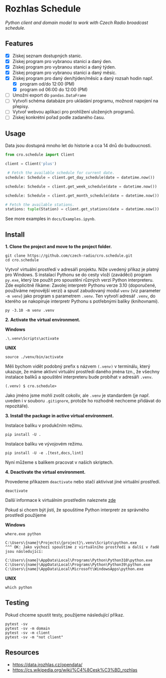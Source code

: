 # Rozhlas Schedule

_Python client and domain model to work with Czech Radio broadcast schedule._

## Features

- [x] Získej seznam dostupných stanic.
- [x] Získej program pro vybranou stanici a daný den.
- [x] Získej program pro vybranou stanici a daný týden.
- [x] Získej program pro vybranou stanici a daný měsíc.
- [x] Získej program pro daný den/týden/měsíc a daný rozsah hodin např.
  - [x] program od/do 12:00 (PM)
  - [x] program od 06:00 do 12:00 (PM)
- [ ] Umožni export do `pandas.DataFrame`
- [ ] Vytvoři schéma databáze pro ukládání programu, možnost napojení na přepisy.
- [ ] Vytvoř webvou aplikaci pro prohlížení uložených programů.
- [ ] Získej konkrétní pořad podle zadaného času.

## Usage

Data jsou dostupná mnoho let do historie a cca 14 dnů do budoucnosti.

```python
from cro.schedule import Client

client = Client('plus')

 # Fetch the available schedule for current date.
schedule: Schedule = client.get_day_schedule(date = datetime.now())

schedule: Schedule = client.get_week_schedule(date = datetime.now())

schedule: Schedule = client.get_month_schedule(date = datetime.now())

# Fetch the available stations.
stations: tuple(Station) = client.get_stations(date = datetime.now())
```

See more examples in `docs/Examples.ipynb`.

## Install

__1. Clone the project and move to the project folder.__

    git clone https://github.com/czech-radio/cro.schedule.git
    cd cro.schedule

Vytvoř virtuální prostředí v adresáři projektu. Níže uvedený příkaz je platný pro Windows. S instalací Pythonu se do cesty vloží (zaváděcí) program `py.exe`, který lze použít pro spoustění různých verzí Python interpreteru. Zde explicitně říkáme: Zavolej interpretr Pythonu verze 3.10 (doporučené, používáme nejnovější verzi) a spusť zabudovaný modul `venv` (viz parameter `-m venv`) jako program s parametrem `.venv`. Ten vytvoří adresář `.venv`, do kterého se nakopíruje interpretr Pythonu s potřebnými balíky (knihovnami).

```
py -3.10 -m venv .venv
```

__2. Activate the virtual environment.__

__Windows__

```
.\.venv\Scripts\activate
```

__UNIX__

```
source ./venv/bin/activate
```

Měli bychom vidět podobný prefix s názvem `(.venv)` v terminálu, který ukazuje, že máme aktivní virtuální prostředí daného jména tzn., že všechny instalace balíků a spouštění interpreteru bude probíhat v adresáři `.venv`.

```
(.venv) $ cro.schedule>
```

Jako jméno jsme mohli zvolit cokoliv, ale `.venv` je standardem (je např. uveden i v souboru `.gitignore`, protože ho rozhodně nechceme přidávat do repozitáře).

__3. Install the package in active virtual environment.__

Instalace balíku v produkčním režimu.

```
pip install -U .
```

Instalace balíku ve vývojovém režimu.

```
pip install -U -e .[test,docs,lint]
```

Nyní můžeme s balíkem pracovat v našich skriptech.

__4. Deactivate the virtual environment.__

Provedeme příkazem `deactivate` nebo stačí aktivivat jiné virtuální prostředí.

```
deactivate
```

Další informace k virtuálním prostředím naleznete [zde](https://docs.python.org/3/library/venv.html)

Pokud si chcem být jistí, že spouštíme Python interpretr ze správného prostředí použijeme

__Windows__

```
where.exe python

C:\Users\{name}\Projects\{project}\.venv\Scripts\python.exe
^^^ OK: Jako výchozí spouštíme z virtuálního prostředí a další v řadě jsou následující:

C:\Users\{name}\AppData\Local\Programs\Python\Python310\python.exe
C:\Users\{name}\AppData\Local\Programs\Python\Python39\python.exe
C:\Users\{name}\AppData\Local\Microsoft\WindowsApps\python.exe
```

__UNIX__

```
which python
```

## Testing

Pokud chceme spustit testy, použijeme následující příkaz.

```
pytest -sv
pytest -sv -m domain
pytest -sv -m client
pytest -sv -m "not client"
```

## Resources

- https://data.irozhlas.cz/opendata/
- https://cs.wikipedia.org/wiki/%C4%8Cesk%C3%BD_rozhlas
